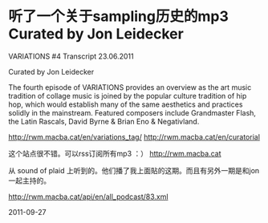 # 听了一个关于sampling历史的mp3 Curated by Jon Leidecker


VARIATIONS #4
Transcript
23.06.2011

Curated by Jon Leidecker

The fourth episode of VARIATIONS provides an overview as the art music tradition of collage music is joined by the popular culture tradition of hip hop, which would establish many of the same aesthetics and practices solidly in the mainstream. Featured composers include Grandmaster Flash, the Latin Rascals, David Byrne & Brian Eno & Negativland.


http://rwm.macba.cat/en/variations_tag/
http://rwm.macba.cat/en/curatorial

这个站点很不错。可以rss订阅所有mp3 ：）
http://rwm.macba.cat

从 sound of plaid 上听到的。他们播了我上面貼的这期。而且有另外一期是和jon一起主持的。

http://rwm.macba.cat/api/en/all_podcast/83.xml





2011-09-27